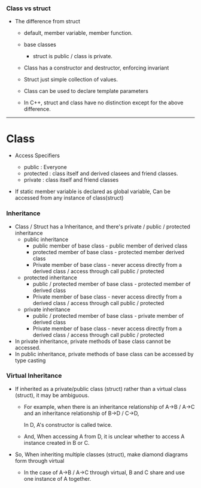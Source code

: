 ### Class vs struct

* The difference from struct

  * default, member variable, member function.

  * base classes

    * struct is public / class is  private.

  * Class has a constructor and destructor, enforcing invariant

  * Struct just simple collection of values.

  * Class can be used to declare template parameters

    

  * In C++, struct and class have no distinction except for the above difference.

---

# Class

* Access Specifiers

  * public : Everyone
  * protected : class itself and derived clasees and friend classes.
  * private : class itself and friend classes
* If static member variable is declared as global variable, Can be accessed from any instance of class(struct)



### Inheritance

* Class / Struct has a Inheritance,  and there's private / public / protected inheritance
  * public inheritance
    * public member of base class - public member of derived class
    * protected member of base class - protected member derived class
    * Private member of base class - never access directly from a derived class / access through call public / protected
  * protected inheritance
    * public / protected member of base class - protected member of derived class
    * Private member of base class - never access directly from a derived class / access through call public / protected
  * private inheritance
    * public / protected member of base class - private member of derived class
    * Private member of base class - never access directly from a derived class / access through call public / protected
* In private inheritance, private methods of base class cannot be accessed.
* In public inheritance, private methods of base class can be accessed by type casting



### Virtual Inheritance

* If inherited as a private/public class (struct) rather than a virtual class (struct), it may be ambiguous.

  * For example, when there is an inheritance relationship of A->B / A->C and an inheritance relationship of B->D / C->D, 

     In D, A's constructor is called twice.  

  * And, When accessing A from D, it is unclear whether to access A instance created in B or C.

* So, When inheriting multiple classes (struct), make diamond diagrams form through virtual

  * In the case of A->B / A->C through virtual, B and C share and use one instance of A together.

